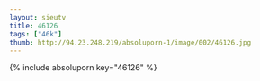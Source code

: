 ```yaml
--- 
layout: sieutv
title: 46126
tags: ["46k"]
thumb: http://94.23.248.219/absoluporn-1/image/002/46126.jpg
---
```

{% include absoluporn key="46126" %} 
